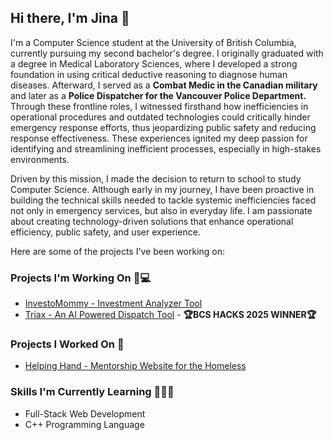 ## Hi there, I'm Jina 👋

I'm a Computer Science student at the University of British Columbia, currently pursuing my second bachelor's degree.
I originally graduated with a degree in Medical Laboratory Sciences, where I developed a strong foundation in using critical deductive reasoning to diagnose human diseases. Afterward, I served as a **Combat Medic in the Canadian military** and later as a **Police Dispatcher for the Vancouver Police Department.**
Through these frontline roles, I witnessed firsthand how inefficiencies in operational procedures and outdated technologies could critically hinder emergency response efforts, thus jeopardizing public safety and reducing response effectiveness. These experiences ignited my deep passion for identifying and streamlining inefficient processes, especially in high-stakes environments. 

Driven by this mission, I made the decision to return to school to study Computer Science.
Although early in my journey, I have been proactive in building the technical skills needed to tackle systemic inefficiencies faced not only in emergency services, but also in everyday life. I am passionate about creating technology-driven solutions that enhance operational efficiency, public safety, and user experience.

Here are some of the projects I've been working on: 

### Projects I'm Working On 🌱💻
- [InvestoMommy - Investment Analyzer Tool](https://github.com/popobunns/InvestmentAnalyzer)
- [Triax - An AI Powered Dispatch Tool](https://github.com/jho1211/bcshacks2025) - **🏆BCS HACKS 2025 WINNER🏆**

### Projects I Worked On 📁
- [Helping Hand - Mentorship Website for the Homeless](https://github.com/popobunns/HelpingHand.git)

### Skills I'm Currently Learning 👩🏻‍💻
- Full-Stack Web Development 
- C++ Programming Language


